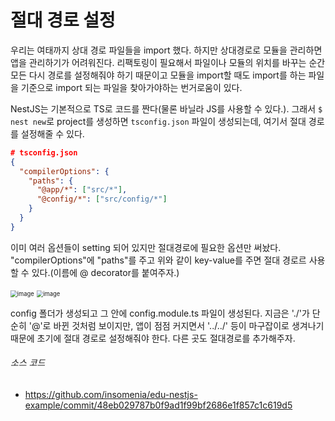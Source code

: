 # 절대 경로 설정

우리는 여태까지 상대 경로 파일들을 import 했다. 하지만 상대경로로 모듈을 관리하면 앱을 관리하기가 어려워진다. 리팩토링이 필요해서 파일이나 모듈의 위치를 바꾸는 순간 모든 다시 경로를 설정해줘야 하기 때문이고 모듈을 import할 때도 import를 하는 파일을 기준으로 import 되는 파일을 찾아가야하는 번거로움이 있다.

NestJS는 기본적으로 TS로 코드를 짠다(물론 바닐라 JS를 사용할 수 있다.). 그래서 `$ nest new`로 project를 생성하면 `tsconfig.json` 파일이 생성되는데, 여기서 절대 경로를 설정해줄 수 있다.

```json
# tsconfig.json
{
  "compilerOptions": {
    "paths": {
      "@app/*": ["src/*"],
      "@config/*": ["src/config/*"]
    }
  }
}

```

이미 여러 옵션들이 setting 되어 있지만 절대경로에 필요한 옵션만 써놨다. "compilerOptions"에 "paths"를 주고 위와 같이 key-value를 주면 절대 경로르 사용할 수 있다.(이름에 @ decorator를 붙여주자.)

<img src="https://user-images.githubusercontent.com/92770273/139380110-2bd20632-5468-432b-a894-dae639f8b493.png" alt="image" style="zoom:67%;" />

<img src="https://user-images.githubusercontent.com/92770273/139380880-370bce75-3d69-432d-84d3-84771904acb8.png" alt="image" style="zoom:67%;" />

config 폴더가 생성되고 그 안에 config.module.ts 파일이 생성된다. 지금은 './'가 단순히 '@'로 바뀐 것처럼 보이지만, 앱이 점점 커지면서 '../../' 등이 마구잡이로 생겨나기 때문에 초기에 절대 경로로 설정해줘야 한다. 다른 곳도 절대경로를 추가해주자.

###### 소스 코드

- https://github.com/insomenia/edu-nestjs-example/commit/48eb029787b0f9ad1f99bf2686e1f857c1c619d5